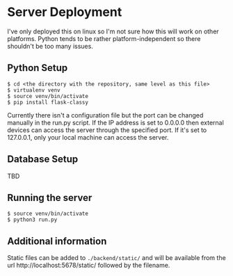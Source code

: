 # Server Deployment

I've only deployed this on linux so I'm not sure how this will work on other platforms. Python tends to be rather platform-independent so there shouldn't be too many issues.

## Python Setup
```
$ cd <the directory with the repository, same level as this file>
$ virtualenv venv
$ source venv/bin/activate
$ pip install flask-classy
```
Currently there isn't a configuration file but the port can be changed manually in the run.py script. If the IP address is set to 0.0.0.0 then external devices can access the server through the specified port. If it's set to 127.0.0.1, only your local machine can access the server.

## Database Setup
TBD

## Running the server
```
$ source venv/bin/activate
$ python3 run.py
```

## Additional information
Static files can be added to `./backend/static/` and will be available from the url http://localhost:5678/static/ followed by the filename.